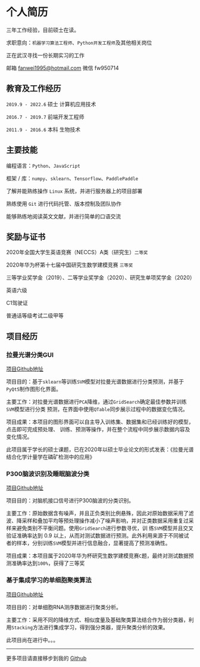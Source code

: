 # 个人简历

三年工作经验，目前硕士在读。

求职意向：`机器学习算法工程师`、`Python开发工程师`及其他相关岗位

正在武汉寻找一份长期实习的工作

邮箱 fanwei1995@hotmail.com 微信 fw950714

## 教育及工作经历

`2019.9 - 2022.6` 硕士 计算机应用技术

`2016.7 - 2019.7` 前端开发工程师

`2011.9 - 2016.6` 本科 生物技术

## 主要技能

编程语言：`Python`、`JavaScript`

框架 / 库：`numpy`、`sklearn`、`Tensorflow`、`PaddlePaddle`

了解并能熟练操作 `Linux` 系统，并进行服务器上的项目部署

熟练使用 `Git` 进行代码托管、版本控制及团队协作

能够熟练地阅读英文文献，并进行简单的口语交流

## 奖励与证书

2020年全国大学生英语竞赛（NECCS）A类（研究生）`二等奖`

2020年华为杯第十七届中国研究生数学建模竞赛 `三等奖`

三等学业奖学金（2019）、二等学业奖学金（2020）、研究生单项奖学金（2020）

英语六级

C1驾驶证

普通话等级考试二级甲等

## 项目经历

### 拉曼光谱分类GUI

[项目Github地址](https://github.com/Cheereus/PyQt5-RamanSpectraClassification)

项目目的：基于`sklearn`等训练`SVM`模型对拉曼光谱数据进行分类预测，并基于`PyQt5`制作图形化界面。

主要工作：对拉曼光谱数据进行`PCA`降维，通过`GridSearch`确定最佳参数并训练`SVM`模型进行分类 预测，在界面中使用`QTable`同步展示过程中的数据变化情况。

项目成果：本项目的图形界面可以自主导入训练集、数据集和已经训练好的模型，点击即可完成预处理、 训练、预测等操作，并在整个流程中同步展示数据内容及变化情况。

此项目属于学长的硕士课题，已在2020年以硕士毕业论文的形式发表：《拉曼光谱结合化学计量学在磷矿检测中的应用》

### P300脑波识别及睡眠脑波分类

[项目Github地址](https://github.com/Cheereus/MathModel2020)

项目目的：对脑机接口信号进行P300脑波的分类识别。

主要工作：原始数据含有噪声，并且正负类别比例悬殊，因此对原始数据采用了滤波、降采样和叠加平均等预处理操作减小了噪声影响，并对正类数据采用重复过采样来避免类别不平衡问题。使用`GridSearch`进行参数寻优，训
练`SVM`模型并且交叉验证准确率达到 0.9 以上，从而对测试数据进行预测。此外利用来源于不同被试者的样本，分别训练`SVM`模型并进行信息融合，显著提高了预测准确性。

项目成果：本项目属于2020年华为杯研究生数学建模竞赛`C`题，最终对测试数据预测准确率达到`100%`，获得了三等奖

### 基于集成学习的单细胞聚类算法

[项目Github地址](https://github.com/Cheereus/EnsembleClassify)

项目目的：对单细胞RNA测序数据进行聚类分析。

主要工作：采用不同的降维方式、相似度量及基础聚类算法结合作为弱分类器，利用`Stacking`方法进行集成学习，得到强分类器，提升聚类分析的效果。

此项目尚在进行中。。。

----

更多项目请直接移步到我的 [Github](https://github.com/Cheereus)

